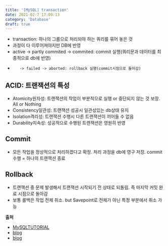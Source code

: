 ```yaml
---
title: '[MySQL] transaction'
date: 2021-02-7 17:09:13
category: 'Database'
draft: true
---
```

- transaction: 하나의 그룹으로 처리되야 하는 쿼리를 묶어 놓은 것
- 과정이 다 이루어져야지만 DB에 반영
- active -> partly commited -> commited: commit 실행(쿼리문과 데이터를 최종적으로 db에 반영)
-        -> failed -> aborted: rollback 실행(commit시점으로 돌아감)

## ACID: 트랜잭션의 특성
- Atomicity원자성: 트랜잭션의 작업이 부분적으로 실행 or 중단되지 않는 것 보장. All or Nothing
- Consistency일관성: 트랜잭션 성공시 일관성있는 db상태 유지
- Isolation격리성: 트랜잭션 수행시 다른 트랜잭션이 끼어들 수 없음
- Durability지속성: 성공적으로 수행된 트랜잭션은 영원히 반영

## Commit
- 모든 작업을 정상적으로 처리하겠다고 확정. 처리 과정을 db에 영구 저장. commit 수행 = 하나의 트랜잭션 종료

## Rollback
- 트랜잭션 중 문제 발생해서 트랜잭션 시작되기 전 상태로 되돌림. 즉 마지막 커밋 완료 시점으로 돌아감
- 보통 롤백은 작업 전체 취소. but Savepoint로 전체가 아닌 특정 부분에서 취소 가능

**출처** 
- [MySQLTUTORIAL](https://www.mysqltutorial.org/mysql-transaction.aspx/)
- [blog](https://jerryjerryjerry.tistory.com/48)
- [blog](https://victorydntmd.tistory.com/129)
